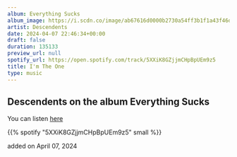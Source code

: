 ```yaml
---
album: Everything Sucks
album_image: https://i.scdn.co/image/ab67616d0000b2730a54ff3b1f1a43f46d28a6f3
artist: Descendents
date: 2024-04-07 22:46:34+00:00
draft: false
duration: 135133
preview_url: null
spotify_url: https://open.spotify.com/track/5XXiK8GZjjmCHpBpUEm9z5
title: I'm The One
type: music
---
```



## Descendents on the album Everything Sucks

You can listen [here](https://open.spotify.com/track/5XXiK8GZjjmCHpBpUEm9z5)

{{% spotify "5XXiK8GZjjmCHpBpUEm9z5" small %}}

added on April 07, 2024